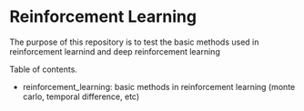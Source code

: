# Reinforcement Learning
The purpose of this repository is to test the basic methods used in reinforcement learnind and deep reinforcement learning



Table of contents.
- reinforcement_learning: basic methods in reinforcement learning (monte carlo, temporal difference, etc)

